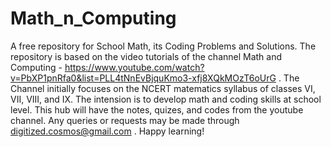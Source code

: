 # Math_n_Computing
A free repository for School Math, its Coding Problems and Solutions.
The repository is based on the video tutorials of the channel Math and Computing - https://www.youtube.com/watch?v=PbXP1pnRfa0&list=PLL4tNnEvBjquKmo3-xfj8XQkMOzT6oUrG .
The Channel initially focuses on the NCERT matematics syllabus of classes VI, VII, VIII,  and IX.
The intension is to develop math and coding skills at school level.
This hub will have the notes, quizes, and codes from the youtube channel.
Any queries or requests may be made through digitized.cosmos@gmail.com .
Happy learning!
